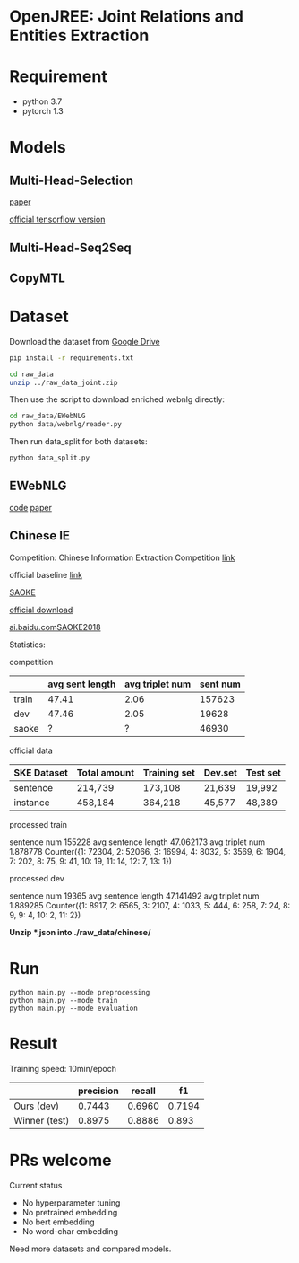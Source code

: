 # OpenJREE: Joint Relations and Entities Extraction

# Requirement

* python 3.7
* pytorch 1.3

# Models

## Multi-Head-Selection

[paper](https://arxiv.org/abs/1804.07847)

[official tensorflow version](https://github.com/bekou/multihead_joint_entity_relation_extraction)

## Multi-Head-Seq2Seq

## CopyMTL



# Dataset


Download the dataset from [Google Drive](https://drive.google.com/open?id=1NCwIc9-lMkKt5PxapnQy3sdRUnZiooq0)

```bash
pip install -r requirements.txt
```


```bash
cd raw_data
unzip ../raw_data_joint.zip
```

Then use the script to download enriched webnlg directly:

```bash
cd raw_data/EWebNLG
python data/webnlg/reader.py
```

Then run data_split for both datasets:
```bash
python data_split.py
```

## EWebNLG

[code](https://github.com/zhijing-jin/WebNLG_Reader)
[paper](https://www.aclweb.org/anthology/W18-6521.pdf)


## Chinese IE
Competition: Chinese Information Extraction Competition [link](http://lic2019.ccf.org.cn/kg)

official baseline [link](https://github.com/baidu/information-extraction/issues)

[SAOKE](https://arxiv.org/abs/1904.12535)

[official download](https://ai.baidu.com/broad/introduction?dataset=dureader)

[ai.baidu.comSAOKE2018](https://ai.baidu.com/broad/download?dataset=saoke)

Statistics:

competition

|  | avg sent length | avg triplet num | sent num |
| ------ | ------ | ------ | ------ |
| train | 47.41 | 2.06 | 157623 |
| dev   | 47.46 | 2.05 | 19628  |
| saoke | ?     | ?    | 46930  |


official data

|  SKE Dataset | Total amount |	Training set | Dev.set | Test set |
| --------- | ------- | ------- | ------ | ----- |
| sentence  | 214,739 | 173,108 | 21,639 |19,992 |
| instance  | 458,184 | 364,218 | 45,577 |48,389 |

processed train

sentence num 155228
avg sentence length 47.062173
avg triplet num 1.878778
Counter({1: 72304, 2: 52066, 3: 16994, 4: 8032, 5: 3569, 6: 1904, 7: 202, 8: 75, 9: 41, 10: 19, 11: 14, 12: 7, 13: 1})

processed dev

sentence num 19365
avg sentence length 47.141492
avg triplet num 1.889285
Counter({1: 8917, 2: 6565, 3: 2107, 4: 1033, 5: 444, 6: 258, 7: 24, 8: 9, 9: 4, 10: 2, 11: 2})

**Unzip \*.json into ./raw_data/chinese/**

# Run
```shell
python main.py --mode preprocessing
python main.py --mode train
python main.py --mode evaluation

```
# Result

Training speed: 10min/epoch

|  | precision | recall | f1 |
| ------ | ------ | ------ | ------ |
|Ours (dev) | 0.7443 | 0.6960 | 0.7194 |
| Winner (test) | 0.8975 |0.8886 | 0.893 |


# PRs welcome

Current status
* No hyperparameter tuning
* No pretrained embedding
* No bert embedding
* No word-char embedding

Need more datasets and compared models.
